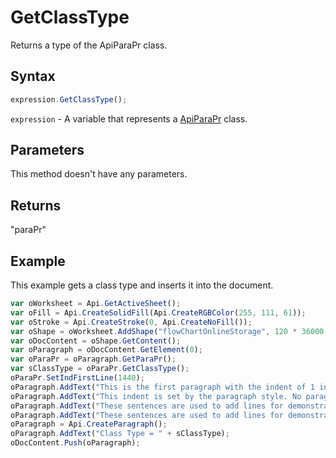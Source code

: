 # GetClassType

Returns a type of the ApiParaPr class.

## Syntax

```javascript
expression.GetClassType();
```

`expression` - A variable that represents a [ApiParaPr](../ApiParaPr.md) class.

## Parameters

This method doesn't have any parameters.

## Returns

"paraPr"

## Example

This example gets a class type and inserts it into the document.

```javascript editor-xlsx
var oWorksheet = Api.GetActiveSheet();
var oFill = Api.CreateSolidFill(Api.CreateRGBColor(255, 111, 61));
var oStroke = Api.CreateStroke(0, Api.CreateNoFill());
var oShape = oWorksheet.AddShape("flowChartOnlineStorage", 120 * 36000, 70 * 36000, oFill, oStroke, 0, 2 * 36000, 0, 3 * 36000);
var oDocContent = oShape.GetContent();
var oParagraph = oDocContent.GetElement(0);
var oParaPr = oParagraph.GetParaPr();
var sClassType = oParaPr.GetClassType();
oParaPr.SetIndFirstLine(1440);
oParagraph.AddText("This is the first paragraph with the indent of 1 inch set to the first line. ");
oParagraph.AddText("This indent is set by the paragraph style. No paragraph inline style is applied. ");
oParagraph.AddText("These sentences are used to add lines for demonstrative purposes. ");
oParagraph.AddText("These sentences are used to add lines for demonstrative purposes.");
oParagraph = Api.CreateParagraph();
oParagraph.AddText("Class Type = " + sClassType);
oDocContent.Push(oParagraph);
```
